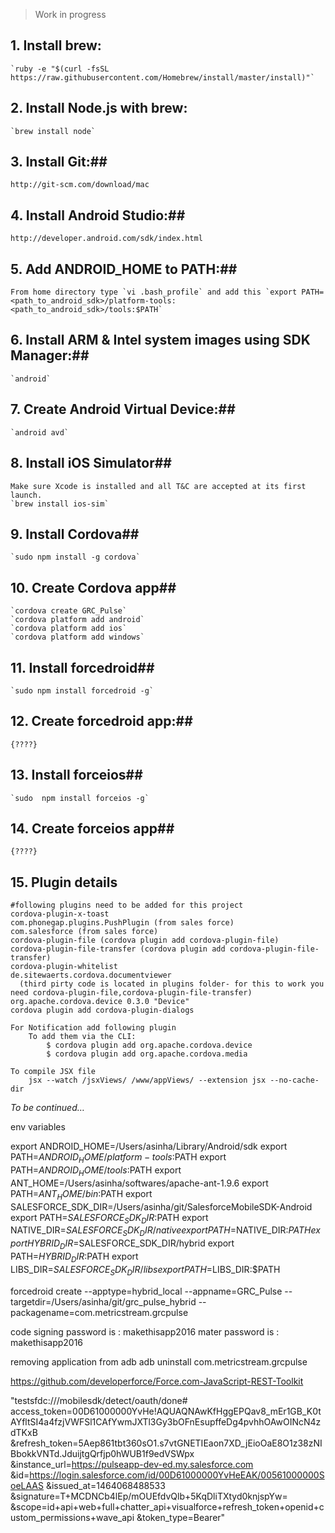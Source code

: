 > Work in progress

##	1. Install brew: ##
	`ruby -e "$(curl -fsSL https://raw.githubusercontent.com/Homebrew/install/master/install)"`
	
##	2. Install Node.js with brew: ##
	`brew install node`
	
##	3. Install Git:##
	http://git-scm.com/download/mac
	
##	4. Install Android Studio:##
	http://developer.android.com/sdk/index.html

##	5. Add ANDROID_HOME to PATH:##
	From home directory type `vi .bash_profile` and add this `export PATH=<path_to_android_sdk>/platform-tools:<path_to_android_sdk>/tools:$PATH`
	
##	6. Install ARM & Intel system images using SDK Manager:##
	`android`
	
##	7. Create Android Virtual Device:##
	`android avd`
	
##	8. Install iOS Simulator##
	Make sure Xcode is installed and all T&C are accepted at its first launch.
	`brew install ios-sim`
	
##	9. Install Cordova##
	`sudo npm install -g cordova`
	
##	10. Create Cordova app##
	`cordova create GRC_Pulse`
	`cordova platform add android`
	`cordova platform add ios`
	`cordova platform add windows`
	
##	11. Install forcedroid##
	`sudo npm install forcedroid -g`
	
##	12. Create forcedroid app:##
	{????}
	
##	13. Install forceios##
	`sudo  npm install forceios -g`
	
##	14. Create forceios app##
	{????}
	
##  15. Plugin details
    #following plugins need to be added for this project
    cordova-plugin-x-toast
    com.phonegap.plugins.PushPlugin (from sales force)
    com.salesforce (from sales force)
    cordova-plugin-file (cordova plugin add cordova-plugin-file)
    cordova-plugin-file-transfer (cordova plugin add cordova-plugin-file-transfer)
    cordova-plugin-whitelist
    de.sitewaerts.cordova.documentviewer
      (third pirty code is located in plugins folder- for this to work you need cordova-plugin-file,cordova-plugin-file-transfer)
    org.apache.cordova.device 0.3.0 "Device"
    cordova plugin add cordova-plugin-dialogs

    For Notification add following plugin
        To add them via the CLI:
            $ cordova plugin add org.apache.cordova.device
            $ cordova plugin add org.apache.cordova.media

    To compile JSX file 
        jsx --watch /jsxViews/ /www/appViews/ --extension jsx --no-cache-dir
*To be continued…*

env variables 

export ANDROID_HOME=/Users/asinha/Library/Android/sdk
export PATH=$ANDROID_HOME/platform-tools:$PATH
export PATH=$ANDROID_HOME/tools:$PATH
export ANT_HOME=/Users/asinha/softwares/apache-ant-1.9.6
export PATH=$ANT_HOME/bin:$PATH
export SALESFORCE_SDK_DIR=/Users/asinha/git/SalesforceMobileSDK-Android
export PATH=$SALESFORCE_SDK_DIR:$PATH
export NATIVE_DIR=$SALESFORCE_SDK_DIR/native
export PATH=$NATIVE_DIR:$PATH
export HYBRID_DIR=$SALESFORCE_SDK_DIR/hybrid
export PATH=$HYBRID_DIR:$PATH
export LIBS_DIR=$SALESFORCE_SDK_DIR/libs
export PATH=$LIBS_DIR:$PATH

forcedroid create --apptype=hybrid_local --appname=GRC_Pulse --targetdir=/Users/asinha/git/grc_pulse_hybrid --packagename=com.metricstream.grcpulse

code signing password is : makethisapp2016
mater password is : makethisapp2016

removing application from adb
adb uninstall com.metricstream.grcpulse


https://github.com/developerforce/Force.com-JavaScript-REST-Toolkit

"testsfdc:///mobilesdk/detect/oauth/done#
access_token=00D61000000YvHe!AQUAQNAwKfHggEPQav8_mEr1GB_K0tAYfltSI4a4fzjVWFSl1CAfYwmJXTl3Gy3bOFnEsupffeDg4pvhhOAwOINcN4zdTKxB
&refresh_token=5Aep861tbt360sO1.s7vtGNETIEaon7XD_jEioOaE8O1z38zNIBbokkVNTd.JduijtgQrfjp0hWUB1f9edVSWpx
&instance_url=https://pulseapp-dev-ed.my.salesforce.com
&id=https://login.salesforce.com/id/00D61000000YvHeEAK/00561000000SoeLAAS
&issued_at=1464068488533
&signature=T+MCDNCb4lEp/mOUEfdvQlb+5KqDliTXtyd0knjspYw=
&scope=id+api+web+full+chatter_api+visualforce+refresh_token+openid+custom_permissions+wave_api
&token_type=Bearer"